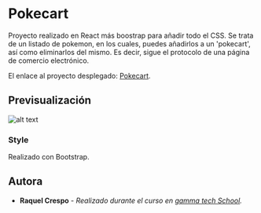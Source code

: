 # Pokecart

Proyecto realizado en React más boostrap para añadir todo el CSS. Se trata de un listado de pokemon, en los cuales, puedes añadirlos a un 'pokecart', así como eliminarlos del mismo. Es decir, sigue el protocolo de una página de comercio electrónico.

El enlace al proyecto desplegado: [Pokecart](https://pokecart-raquecre.netlify.app/).

## Previsualización

![alt text](https://i.imgur.com/kBz7hrg.png)



### Style 

Realizado con Bootstrap.


## Autora

  - **Raquel Crespo** - *Realizado durante el curso en [gamma tech School](https://www.gammatech.school/).* 
    


